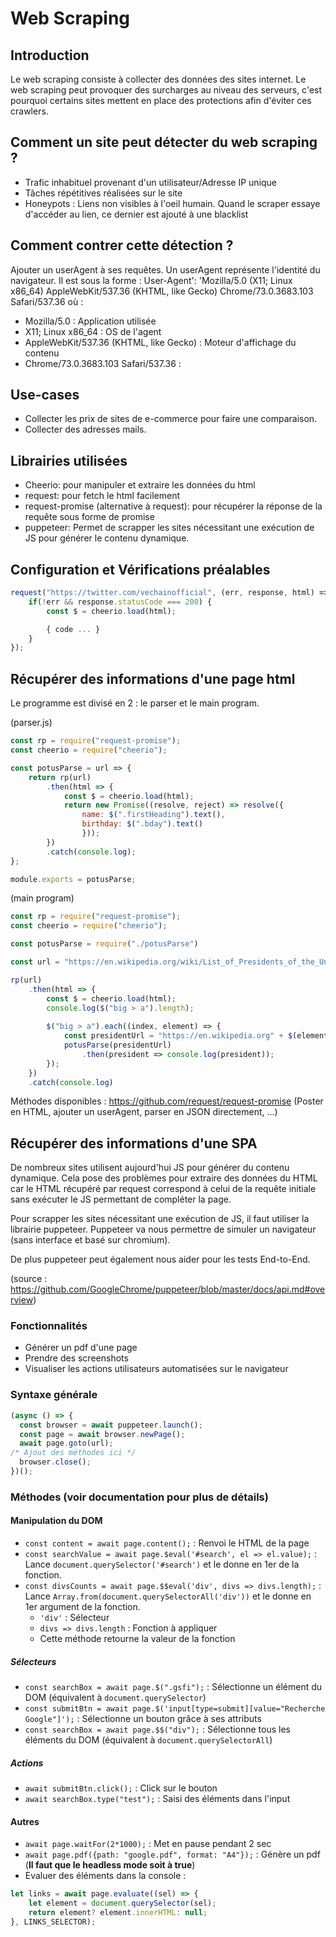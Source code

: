 # Web Scraping
## Introduction
Le web scraping consiste à collecter des données des sites internet.
Le web scraping peut provoquer des surcharges au niveau des serveurs, c'est pourquoi certains sites mettent en place des protections afin d'éviter ces crawlers.
## Comment un site peut détecter du web scraping ?
- Trafic inhabituel provenant d'un utilisateur/Adresse IP unique
- Tâches répétitives réalisées sur le site
- Honeypots : Liens non visibles à l'oeil humain. Quand le scraper essaye d'accéder au lien, ce dernier est ajouté à une blacklist
## Comment contrer cette détection ?
Ajouter un userAgent à ses requêtes.
Un userAgent représente l'identité du navigateur.
Il est sous la forme :
User-Agent': 'Mozilla/5.0 (X11; Linux x86_64) AppleWebKit/537.36 (KHTML, like Gecko) Chrome/73.0.3683.103 Safari/537.36
où :
- Mozilla/5.0 : Application utilisée
- X11; Linux x86_64 : OS de l'agent
- AppleWebKit/537.36 (KHTML, like Gecko) : Moteur d'affichage du contenu
- Chrome/73.0.3683.103 Safari/537.36 : 
## Use-cases
- Collecter les prix de sites de e-commerce pour faire une comparaison.
- Collecter des adresses mails.

## Librairies utilisées 
- Cheerio: pour manipuler et extraire les données du html 
- request: pour fetch le html facilement 
- request-promise (alternative à request): pour récupérer la réponse de la requête sous forme de promise 
- puppeteer: Permet de scrapper les sites nécessitant une exécution de JS pour générer le contenu dynamique.
## Configuration et Vérifications préalables
```javascript
request("https://twitter.com/vechainofficial", (err, response, html) => {
    if(!err && response.statusCode === 200) {
        const $ = cheerio.load(html);

        { code ... }
    }
});
```
## Récupérer des informations d'une page html
Le programme est divisé en 2 : le parser et le main program.

(parser.js)
```javascript
const rp = require("request-promise");
const cheerio = require("cheerio");

const potusParse = url => {
    return rp(url)
        .then(html => {
            const $ = cheerio.load(html);
            return new Promise((resolve, reject) => resolve({   
                name: $(".firstHeading").text(),
                birthday: $(".bday").text() 
                }));
        })
        .catch(console.log);
};

module.exports = potusParse;
```
(main program)
```javascript
const rp = require("request-promise");
const cheerio = require("cheerio");

const potusParse = require("./potusParse")

const url = "https://en.wikipedia.org/wiki/List_of_Presidents_of_the_United_States";

rp(url)
    .then(html => {
        const $ = cheerio.load(html);
        console.log($("big > a").length); 
        
        $("big > a").each((index, element) => {
            const presidentUrl = "https://en.wikipedia.org" + $(element).attr("href");
            potusParse(presidentUrl)
                .then(president => console.log(president));
        });
    })
    .catch(console.log)
```   

Méthodes disponibles : https://github.com/request/request-promise (Poster en HTML, ajouter un userAgent, parser en JSON directement, ...)
## Récupérer des informations d'une SPA
De nombreux sites utilisent aujourd'hui JS pour générer du contenu dynamique. Cela pose des problèmes pour extraire des données du HTML car le HTML récupéré par request correspond à celui de la requête initiale sans exécuter le JS permettant de compléter la page.

Pour scrapper les sites nécessitant une exécution de JS, il faut utiliser la librairie puppeteer.
Puppeteer va nous permettre de simuler un navigateur (sans interface et basé sur chromium).

De plus puppeteer peut également nous aider pour les tests End-to-End.

(source : https://github.com/GoogleChrome/puppeteer/blob/master/docs/api.md#overview)
### Fonctionnalités
- Générer un pdf d'une page
- Prendre des screenshots
- Visualiser les actions utilisateurs automatisées sur le navigateur
### Syntaxe générale
```javascript
(async () => {
  const browser = await puppeteer.launch();
  const page = await browser.newPage();
  await page.goto(url);
/* Ajout des méthodes ici */
  browser.close();
})();
```
### Méthodes (voir documentation pour plus de détails)
#### Manipulation du DOM
- `const content = await page.content();` : Renvoi le HTML de la page
- `const searchValue = await page.$eval('#search', el => el.value);` : Lance `document.querySelector('#search')` et le donne en 1er de la fonction.
- `const divsCounts = await page.$$eval('div', divs => divs.length);` : Lance `Array.from(document.querySelectorAll('div'))` et le donne en 1er argument de la fonction.
    - `'div'` : Sélecteur
    - `divs => divs.length` : Fonction à appliquer
    - Cette méthode retourne la valeur de la fonction
##### Sélecteurs
- `const searchBox = await page.$(".gsfi");` : Sélectionne un élément du DOM (équivalent à `document.querySelector`) 
- `const submitBtn = await page.$('input[type=submit][value="Recherche Google"]');` : Sélectionne un bouton grâce à ses attributs
- `const searchBox = await page.$$("div");` : Sélectionne tous les éléments du DOM (équivalent à `document.querySelectorAll`) 
##### Actions
- `await submitBtn.click();` : Click sur le bouton
- `await searchBox.type("test");` : Saisi des éléments dans l'input
#### Autres
- `await page.waitFor(2*1000);` : Met en pause pendant 2 sec
- `await page.pdf({path: "google.pdf", format: "A4"});` : Génère un pdf (**Il faut que le headless mode soit à true**)
- Evaluer des éléments dans la console :
```javascript
let links = await page.evaluate((sel) => {
    let element = document.querySelector(sel);
    return element? element.innerHTML: null;
}, LINKS_SELECTOR);
```
